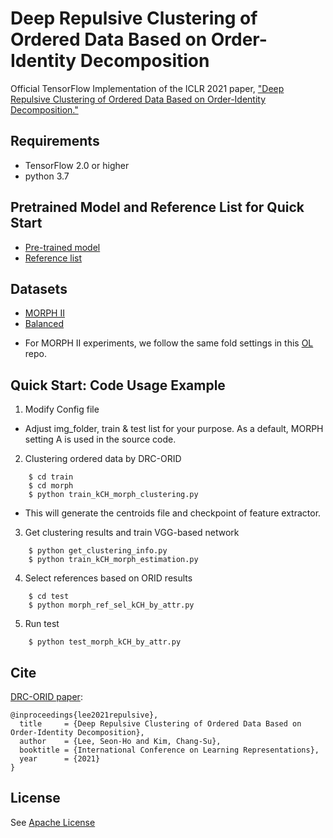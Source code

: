 # Deep Repulsive Clustering of Ordered Data Based on Order-Identity Decomposition
Official TensorFlow Implementation of the ICLR 2021 paper, ["Deep Repulsive Clustering of Ordered Data Based on Order-Identity Decomposition."](https://openreview.net/pdf?id=Yz-XtK5RBxB)

## Requirements
- TensorFlow 2.0 or higher 
- python 3.7


## Pretrained Model and Reference List for Quick Start
- [Pre-trained model](https://drive.google.com/file/d/1GlsU8bS2LeDCuM0aE8A-AeqE6l3UlRfn/view?usp=sharing)
- [Reference list](https://drive.google.com/file/d/18cAlzj-_Kr8gFIYUzCmrgVXu8yjzLoMf/view?usp=sharing)


## Datasets
- [MORPH II](https://ebill.uncw.edu/C20231_ustores/web/classic/product_detail.jsp?PRODUCTID=8) 
- [Balanced](https://github.com/changsukim-ku/order-learning)
* For MORPH II experiments, we follow the same fold settings in this [OL](https://github.com/changsukim-ku/order-learning/tree/master/index) repo.


## Quick Start: Code Usage Example
1. Modify Config file 
- Adjust img_folder, train & test list for your purpose. As a default, MORPH setting A is used in the source code. 

2. Clustering ordered data by DRC-ORID
```
    $ cd train
    $ cd morph
    $ python train_kCH_morph_clustering.py
```    
- This will generate the centroids file and checkpoint of feature extractor. 

3. Get clustering results and train VGG-based network
```
    $ python get_clustering_info.py
    $ python train_kCH_morph_estimation.py
```
4. Select references based on ORID results
```
    $ cd test
    $ python morph_ref_sel_kCH_by_attr.py
```
5. Run test
```
    $ python test_morph_kCH_by_attr.py
```


## Cite

[DRC-ORID paper](https://openreview.net/pdf?id=Yz-XtK5RBxB):

```
@inproceedings{lee2021repulsive},
  title     = {Deep Repulsive Clustering of Ordered Data Based on Order-Identity Decomposition},
  author    = {Lee, Seon-Ho and Kim, Chang-Su},
  booktitle = {International Conference on Learning Representations},
  year      = {2021}
}
```

## License
See [Apache License](https://github.com/seon92/DRC-ORID/blob/main/LICENSE)

